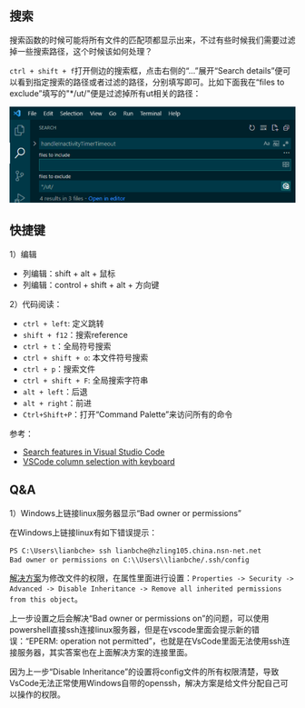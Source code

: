 ## 搜索

搜索函数的时候可能将所有文件的匹配项都显示出来，不过有些时候我们需要过滤掉一些搜索路径，这个时候该如何处理？

`ctrl + shift + f`打开侧边的搜索框，点击右侧的“...”展开“Search details”便可以看到指定搜索的路径或者过滤的路径，分别填写即可。比如下面我在“files to exclude”填写的"*/ut/"便是过滤掉所有ut相关的路径：

![](./serach_details.png)


## 快捷键

1）编辑

- 列编辑：shift + alt + 鼠标
- 列编辑：control + shift + alt + 方向键

2）代码阅读：

- `ctrl + left`: 定义跳转
- `shift + f12`：搜索reference
- `ctrl + t`：全局符号搜索
- `ctrl + shift + o`: 本文件符号搜索
- `ctrl + p`：搜索文件
- `ctrl + shift + F`: 全局搜索字符串
- `alt + left`：后退
- `alt + right`：前进
- `Ctrl+Shift+P`：打开“Command Palette”来访问所有的命令


参考：

- [Search features in Visual Studio Code](https://dev.to/codevault/search-features-in-visual-studio-code-2a0c)
- [VSCode column selection with keyboard](https://stackoverflow.com/questions/43502589/vscode-column-selection-with-keyboard)


## Q&A

1）Windows上链接linux服务器显示“Bad owner or permissions”

在Windows上链接linux有如下错误提示：

```
PS C:\Users\lianbche> ssh lianbche@hzling105.china.nsn-net.net
Bad owner or permissions on C:\\Users\\lianbche/.ssh/config
```

[解决方案](https://github.com/cmderdev/cmder/issues/1763)为修改文件的权限，在属性里面进行设置：`Properties -> Security -> Advanced -> Disable Inheritance -> Remove all inherited permissions from this object`。

上一步设置之后会解决“Bad owner or permissions on”的问题，可以使用powershell直接ssh连接linux服务器，但是在vscode里面会提示新的错误：“EPERM: operation not permitted”，也就是在VsCode里面无法使用ssh连接服务器，其实答案也在上面解决方案的连接里面。

因为上一步“Disable Inheritance”的设置将config文件的所有权限清楚，导致VsCode无法正常使用Windows自带的openssh，解决方案是给文件分配自己可以操作的权限。
